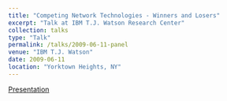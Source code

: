 ```yaml
---
title: "Competing Network Technologies - Winners and Losers"   
excerpt: "Talk at IBM T.J. Watson Research Center"
collection: talks
type: "Talk"
permalink: /talks/2009-06-11-panel
venue: "IBM T.J. Watson"
date: 2009-06-11
location: "Yorktown Heights, NY"
---
```


[Presentation](/files/NetCompete-IBM.pdf)
